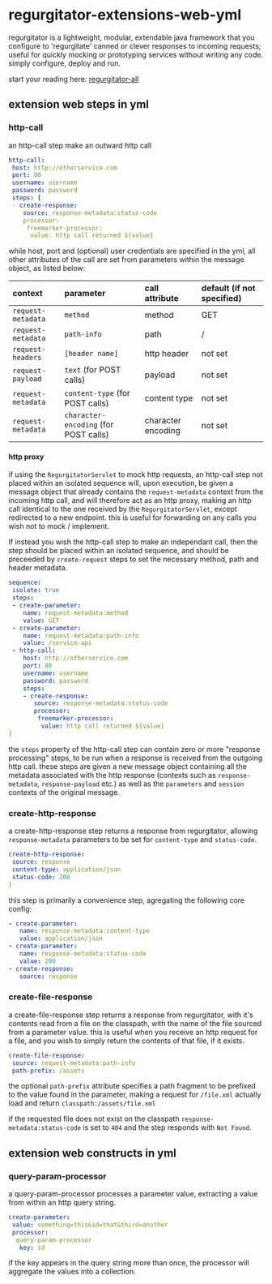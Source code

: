 # regurgitator-extensions-web-yml

regurgitator is a lightweight, modular, extendable java framework that you configure to 'regurgitate' canned or clever responses to incoming requests; useful for quickly mocking or prototyping services without writing any code. simply configure, deploy and run.

start your reading here: [regurgitator-all](http://github.com/talmeym/regurgitator-all#regurgitator)

## extension web steps in yml

### http-call 

an http-call step make an outward http call

```yml
http-call:
 host: http://otherservice.com
 port: 80
 username: username
 password: password
 steps: [
 - create-response:
    source: response-metadata:status-code
    processor:
     freemarker-processor:
      value: http call returned ${value}
```

while host, port and (optional) user credentials are specified in the yml, all other attributes of the call are set from parameters within the message object, as listed below:

|context|parameter|call attribute|default (if not specified)|
|:---|:---|:---|:---|
|``request-metadata``|``method``|method|GET|
|``request-metadata``|``path-info``|path|/|
|``request-headers``|``[header name]`` | http header |not set|
|``request-payload``|``text`` (for POST calls) |payload|not set|
|``request-metadata``|``content-type`` (for POST calls) |content type|not set|
|``request-metadata``|``character-encoding`` (for POST calls) |character encoding|not set|

#### http proxy

if using the ``RegurgitatorServlet`` to mock http requests, an http-call step not placed within an isolated sequence will, upon execution, be given a message object that already contains the ``request-metadata`` context from the incoming http call, and will therefore act as an http proxy, making an http call identical to the one received by the ``RegurgitatorServlet``, except redirected to a new endpoint. this is useful for forwarding on any calls you wish not to mock / implement.

If instead you wish the http-call step to make an independant call, then the step should be placed within an isolated sequence, and should be preceeded by ``create-request`` steps to set the necessary method, path and header metadata.

```yml
sequence:
 isolate: true
 steps:
 - create-parameter:
    name: request-metadata:method
    value: GET
 - create-parameter:
    name: request-metadata:path-info
    value: /service-api
 - http-call:
    host: http://otherservice.com
    port: 80
    username: username
    password: password
    steps:
    - create-response:
       source: response-metadata:status-code
       processor:
        freemarker-processor:
         value: http call returned ${value}
}
```

the ``steps`` property of the http-call step can contain zero or more "response processing" steps, to be run when a response is received from the outgoing http call. these steps are given a new message object containing all the metadata associated with the http response (contexts such as ``response-metadata``, ``response-payload`` etc.) as well as the ``parameters`` and ``session`` contexts of the original message. 

### create-http-response

a create-http-response step returns a response from regurgitator, allowing ``response-metadata`` parameters to be set for ``content-type`` and ``status-code``.

```yml
create-http-response:
 source: response
 content-type: application/json
 status-code: 200
}
```

this step is primarily a convenience step, agregating the following core config:

```yml
- create-parameter:
   name: response-metadata:content-type
   value: application/json
- create-parameter:
   name: response-metadata:status-code
   value: 200
- create-response:
   source: response
```

### create-file-response

a create-file-response step returns a response from regurgitator, with it's contents read from a file on the classpath, with the name of the file sourced from a parameter value. this is useful when you receive an http request for a file, and you wish to simply return the contents of that file, if it exists.

```yml
create-file-response:
 source: request-metadata:path-info
 path-prefix: /assets
```

the optional ``path-prefix`` attribute specifies a path fragment to be prefixed to the value found in the parameter, making a request for ``/file.xml`` actually load and return ``classpath:/assets/file.xml``

if the requested file does not exist on the classpath ``response-metadata:status-code`` is set to ``404`` and the step responds with ``Not Found``.

## extension web constructs in yml

### query-param-processor

a query-param-processor processes a parameter value, extracting a value from within an http query string.

```yml
create-parameter:
 value: something=this&id=that&third=another
 processor:
  query-param-processor
   key: id
```

if the key appears in the query string more than once, the processor will aggregate the values into a collection.
